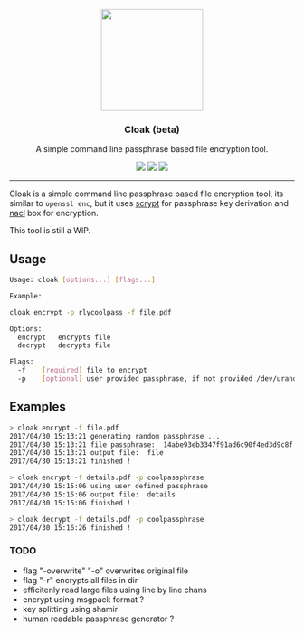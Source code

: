 <p align="center">
  <img src="https://rawgit.com/drish/cloak/master/cloak-logo.png" height="180" />
  <h3 align="center">Cloak (beta)</h3>
  <p align="center">A simple command line passphrase based file encryption tool.</p>
  <p align="center">
    <a href="https://travis-ci.org/drish/cloak"><img src="https://travis-ci.org/drish/cloak.svg?branch=master"></a>
    <a href="https://github.com/drish/cloak/blob/master/LICENSE)"><img src="http://img.shields.io/badge/license-Apache%20V2-blue.svg"></a>
    <!-- <a href="https://ci.appveyor.com/project/libeclipse/memguard/branch/master"><img src="https://ci.appveyor.com/api/projects/status/g6cg347cam7lli5m/branch/master?svg=true"></a> -->
    <a href="https://goreportcard.com/report/github.com/drish/cloak"><img src="https://goreportcard.com/badge/github.com/drish/cloak"></a>
  </p>
</p>

---

Cloak is a simple command line passphrase based file encryption tool, its similar to `openssl enc`, but it uses [scrypt](http://www.tarsnap.com/scrypt.html) for passphrase key derivation and [nacl](https://nacl.cr.yp.to/) box for encryption.

This tool is still a WIP.


## Usage

```sh
Usage: cloak [options...] [flags...]

Example:

cloak encrypt -p rlycoolpass -f file.pdf

Options:
  encrypt	encrypts file
  decrypt	decrypts file

Flags:
  -f 	[required] file to encrypt
  -p 	[optional] user provided passphrase, if not provided /dev/urandom is used
```

## Examples 

```sh
> cloak encrypt -f file.pdf
2017/04/30 15:13:21 generating random passphrase ...
2017/04/30 15:13:21 file passphrase:  14abe93eb3347f91ad6c90f4ed3d9c8f
2017/04/30 15:13:21 output file:  file
2017/04/30 15:13:21 finished !  

> cloak encrypt -f details.pdf -p coolpassphrase
2017/04/30 15:15:06 using user defined passphrase
2017/04/30 15:15:06 output file:  details
2017/04/30 15:15:06 finished ! 

> cloak decrypt -f details.pdf -p coolpassphrase
2017/04/30 15:16:26 finished ! 

```

### TODO 
	
- flag "-overwrite" "-o" overwrites original file
- flag "-r" encrypts all files in dir
- efficitenly read large files using line by line chans
- encrypt using msgpack format ?
- key splitting using shamir
- human readable passphrase generator ?
